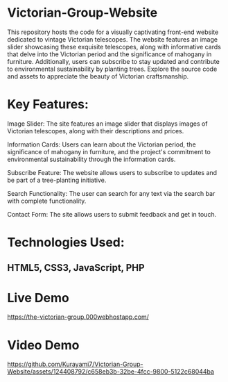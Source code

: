 # Victorian-Group-Website
This repository hosts the code for a visually captivating front-end website dedicated to vintage Victorian telescopes. The website features an image slider showcasing these exquisite telescopes, along with informative cards that delve into the Victorian period and the significance of mahogany in furniture. Additionally, users can subscribe to stay updated and contribute to environmental sustainability by planting trees. Explore the source code and assets to appreciate the beauty of Victorian craftsmanship.

# Key Features:

Image Slider: The site features an image slider that displays images of Victorian telescopes, along with their descriptions and prices.

Information Cards: Users can learn about the Victorian period, the significance of mahogany in furniture, and the project's commitment to environmental sustainability through the information cards.

Subscribe Feature: The website allows users to subscribe to updates and be part of a tree-planting initiative.

Search Functionality: The user can search for any text via the search bar with complete functionality.

Contact Form: The site allows users to submit feedback and get in touch.

# Technologies Used:
## HTML5, CSS3, JavaScript, PHP

# Live Demo
https://the-victorian-group.000webhostapp.com/

# Video Demo
https://github.com/Kurayami7/Victorian-Group-Website/assets/124408792/c658eb3b-32be-4fcc-9800-5122c68044ba
